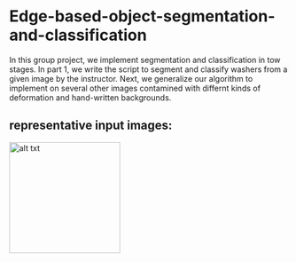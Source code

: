 # Edge-based-object-segmentation-and-classification
In this group project, we implement segmentation and classification in tow stages. In part 1, we write the script to segment and classify washers from a given image by the instructor. Next, we generalize our algorithm to implement on several other images contamined with differnt kinds of deformation and hand-written backgrounds. 
## representative input images:
  <img src="algorithm.png" alt="alt txt" width="200" title="talgorithm">

